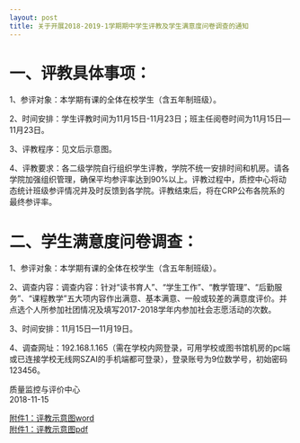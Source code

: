 ```yaml
---
layout: post
title: 关于开展2018-2019-1学期期中学生评教及学生满意度问卷调查的通知
---
```


# 一、评教具体事项：

1、参评对象：本学期有课的全体在校学生（含五年制班级）。

2、时间安排：学生评教时间为11月15日-11月23日；班主任阅卷时间为11月15日—11月23日。

3、评教程序：见文后示意图。

4、评教要求：各二级学院自行组织学生评教，学院不统一安排时间和机房。请各学院加强组织管理，确保平均参评率达到90%以上。评教过程中，质控中心将动态统计班级参评情况并及时反馈到各学院。评教结束后，将在CRP公布各院系的最终参评率。

# 二、学生满意度问卷调查：

1、参评对象：本学期有课的全体在校学生（含五年制班级）。

2、调查内容：调查内容：针对“读书育人”、“学生工作”、“教学管理”、“后勤服务”、“课程教学”五大项内容作出满意、基本满意、一般或较差的满意度评价。并点选个人所参加社团情况及填写2017-2018学年内参加社会志愿活动的次数。

3、时间安排：11月15日—11月19日。

4、调查网址：192.168.1.165（需在学校内网登录，可用学校或图书馆机房的pc端或已连接学校无线网SZAI的手机端都可登录），登录账号为9位数学号，初始密码123456。


质量监控与评价中心    
2018-11-15

[附件1：评教示意图word](https://share.weiyun.com/5soIUk2)    
[附件1：评教示意图pdf](https://share.weiyun.com/518675y)
